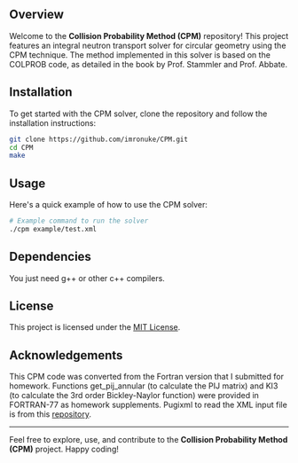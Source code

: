 ## Overview

Welcome to the **Collision Probability Method (CPM)** repository! This project features an integral neutron transport solver for circular geometry using the CPM technique. The method implemented in this solver is based on the COLPROB code, as detailed in the book by Prof. Stammler and Prof. Abbate.

## Installation

To get started with the CPM solver, clone the repository and follow the installation instructions:

```bash
git clone https://github.com/imronuke/CPM.git
cd CPM
make
```

## Usage

Here's a quick example of how to use the CPM solver:

```bash
# Example command to run the solver
./cpm example/test.xml
```

## Dependencies

You just need g++ or other c++ compilers.


## License

This project is licensed under the [MIT License](https://github.com/imronuke/CPM/blob/main/LICENSE).


## Acknowledgements

This CPM code was converted from the Fortran version that I submitted for homework. Functions get_pij_annular (to calculate the PIJ matrix) and KI3 (to calculate the 3rd order Bickley-Naylor function) were provided in FORTRAN-77 as homework supplements. Pugixml to read the XML input file is from this [repository](https://github.com/zeux/pugixml).

---

Feel free to explore, use, and contribute to the **Collision Probability Method (CPM)** project. Happy coding!